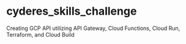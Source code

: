 # cyderes_skills_challenge
Creating GCP API utilizing API Gateway, Cloud Functions, Cloud Run, Terraform, and Cloud Build
